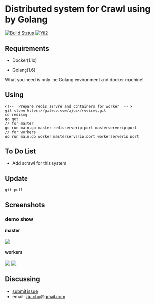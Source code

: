 Distributed system for Crawl using by Golang
=========================
[![Build Status](https://travis-ci.org/zjucx/golang-webserver.svg?branch=master
)](http://120.27.39.169:8080/home)
[![Yii2](https://img.shields.io/badge/PoweredBy-ZjuCx-brightgreen.svg?style=flat)](http://120.27.39.169:8080/home)

Requirements
-----

* Docker(1.1x)

* Golang(1.6)

What you need is only the Golang environment and docker machine!


Using
------------
```
<!--  Prepare redis servre and containers for worker  --!>
git clone https://github.com/zjucx/redismq.git
cd redismq
go get
// for master
go run main.go master redisserverip:port masterserverip:port
// for workers
go run main.go worker masterserverip:port workerserverip:port
```

To Do List
----------

- Add scrawl for this system

Update
-----------------
```
git pull
```

Screenshots
-----------

### demo show
#### master
![](https://github.com/zjucx/redismq/blob/master/docs/master.png)
#### workers
![](https://github.com/zjucx/redismq/blob/master/docs/worker.png)
![](https://github.com/zjucx/redismq/blob/master/docs/contains.png)

Discussing
----------
- [submit issue](https://github.com/zjucx/redismq/issues/new)
- email: zju.chx@gmail.com
